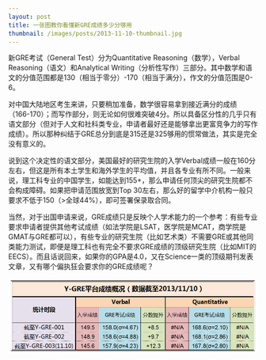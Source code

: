 ```yaml
---
layout: post
title: 一张图教你看懂新GRE成绩多少分够用
thumbnail: /images/posts/2013-11-10-thumbnail.jpg
---
```


新GRE考试（General Test）分为Quantitative Reasoning（数学），Verbal Reasoning（语文）和Analytical Writing（分析性写作）三部分。其中数学和语文的分值范围都是130（相当于零分）-170（相当于满分），作文的分值范围是0-6。

<!--more-->

对中国大陆地区考生来讲，只要稍加准备，数学很容易拿到接近满分的成绩（166-170）；而写作部分，则无论如何很难突破4分。所以具备区分性的几乎只有语文部分（但对于人文和社科类专业，申请者最好还是能够拿出更富竞争力的写作成绩）。所以那种纠结于GRE总分到底是315还是325够用的惯常做法，其实是完全没有意义的。

说到这个决定性的语文部分，美国最好的研究生院的入学Verbal成绩一般在160分左右，但这是所有本土学生和海外学生的平均值，并且各专业有所不同。一般来说，理工科专业的中国学生，如能达到155+，那么申请任何顶尖的研究生院都不会构成障碍。如果把申请范围放宽到Top 30左右，那么好的留学中介机构一般只要求不低于150（>全球44%），即可签署保录取合同。

当然，对于出国申请来说，GRE成绩只是反映个人学术能力的一个参考：有些专业要求申请者提供其他考试成绩（如法学院是LSAT，医学院是MCAT，商学院是GMAT与GRE都可以），有些专业的研究生院（比如艺术类）不需要GRE或其他同类能力测试，即便是理工科也有完全不要求GRE成绩的顶级研究生院（比如MIT的EECS）。而且话说回来，如果你的GPA是4.0，又在Science一类的顶级期刊发表文章，又有哪个偏执狂会要求你的GRE成绩呢？

![Figure 1](/images/posts/2013-11-10-1.jpg)